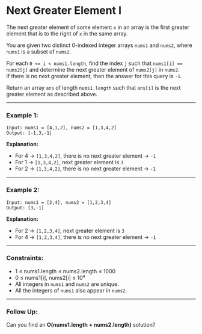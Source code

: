 # Next Greater Element I

The next greater element of some element `x` in an array is the first greater element that is to the right of `x` in the same array.

You are given two distinct 0-indexed integer arrays `nums1` and `nums2`, where `nums1` is a subset of `nums2`.

For each `0 <= i < nums1.length`, find the index `j` such that `nums1[i] == nums2[j]` and determine the next greater element of `nums2[j]` in `nums2`.  
If there is no next greater element, then the answer for this query is `-1`.

Return an array `ans` of length `nums1.length` such that `ans[i]` is the next greater element as described above.

---

### Example 1:

```
Input: nums1 = [4,1,2], nums2 = [1,3,4,2]
Output: [-1,3,-1]
```

**Explanation:**

- For 4 → `[1,3,4,2]`, there is no next greater element → `-1`
- For 1 → `[1,3,4,2]`, next greater element is `3`
- For 2 → `[1,3,4,2]`, there is no next greater element → `-1`

---

### Example 2:

```
Input: nums1 = [2,4], nums2 = [1,2,3,4]
Output: [3,-1]
```

**Explanation:**

- For 2 → `[1,2,3,4]`, next greater element is `3`
- For 4 → `[1,2,3,4]`, there is no next greater element → `-1`

---

### Constraints:

- 1 ≤ nums1.length ≤ nums2.length ≤ 1000
- 0 ≤ nums1[i], nums2[i] ≤ 10⁴
- All integers in `nums1` and `nums2` are unique.
- All the integers of `nums1` also appear in `nums2`.

---

### Follow Up:

Can you find an **O(nums1.length + nums2.length)** solution?
